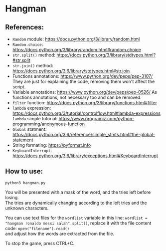 # Hangman
## References:
- `Random` module:			https://docs.python.org/3/library/random.html
- `Random.choice`:			https://docs.python.org/3/library/random.html#random.choice
- `str.split()` method:		https://docs.python.org/3/library/stdtypes.html?#str.split
- `str.join()` method:		https://docs.python.org/3.6/library/stdtypes.html#str.join
- Functions annotations:	https://www.python.org/dev/peps/pep-3107/
								They are just for explaining the code,
								removing them won't affect the script.
- Variable annotations:		https://www.python.org/dev/peps/pep-0526/
								As functions annotations, not necessary too
								and can be removed.
- `filter` function:			https://docs.python.org/3/library/functions.html#filter
- `lambda` expression:		https://docs.python.org/3/tutorial/controlflow.html#lambda-expressions
  `lambda` simple tutorial:	https://www.programiz.com/python-programming/anonymous-function
- `Global` statment:			https://docs.python.org/3.6/reference/simple_stmts.html#the-global-statement
- String formating:			https://pyformat.info
- `KeyboardInterrupt`:		https://docs.python.org/3.6/library/exceptions.html#KeyboardInterrupt

## How to use:
`python3 hangman.py`

You will be presented with a mask of the word, and the tries left before losing.<br>
The tries are dynamically changing according to the left tries and the unknown characters.

You can use text files for the `wordlist` variable in this line: `wordlist = "hangman ronaldo messi salah".split()`, replace it with the file content code: `open("filename").read()`<br>and adjust how the words are extracted from the file.

To stop the game, press CTRL+C.